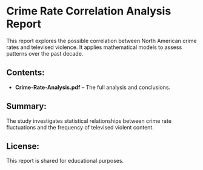 # Crime Rate Correlation Analysis Report

This report explores the possible correlation between North American crime rates and televised violence. It applies mathematical models to assess patterns over the past decade.

## Contents:
- **Crime-Rate-Analysis.pdf** – The full analysis and conclusions.

## Summary:
The study investigates statistical relationships between crime rate fluctuations and the frequency of televised violent content.

## License:
This report is shared for educational purposes. 
